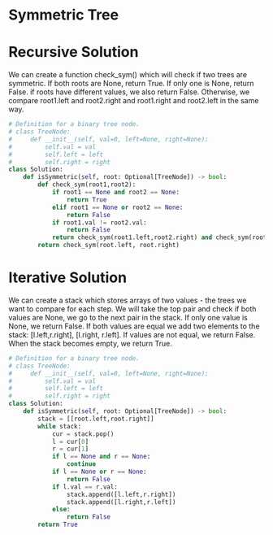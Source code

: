 # Symmetric Tree
# Recursive Solution
We can create a function check_sym() which will check if two trees are symmetric. If both roots are None, return True. If only one is None, return False. if roots have different values, we also return False. Otherwise, we compare root1.left and root2.right and root1.right and root2.left in the same way.
```python
# Definition for a binary tree node.
# class TreeNode:
#     def __init__(self, val=0, left=None, right=None):
#         self.val = val
#         self.left = left
#         self.right = right
class Solution:
    def isSymmetric(self, root: Optional[TreeNode]) -> bool:
        def check_sym(root1,root2):
            if root1 == None and root2 == None:
                return True
            elif root1 == None or root2 == None:
                return False
            if root1.val != root2.val:
                return False
            return check_sym(root1.left,root2.right) and check_sym(root1.right,root2.left)
        return check_sym(root.left, root.right)
```
# Iterative Solution
We can create a stack which stores arrays of two values - the trees we want to compare for each step. We will take the top pair and check if both values are None, we go to the next pair in the stack. If only one value is None, we return False. If both values are equal we add two elements to the stack: [l.left,r.right], [l.right, r.left]. If values are not equal, we return False. When the stack becomes empty, we return True.
```python
# Definition for a binary tree node.
# class TreeNode:
#     def __init__(self, val=0, left=None, right=None):
#         self.val = val
#         self.left = left
#         self.right = right
class Solution:
    def isSymmetric(self, root: Optional[TreeNode]) -> bool:
        stack = [[root.left,root.right]]
        while stack:
            cur = stack.pop()
            l = cur[0]
            r = cur[1]
            if l == None and r == None:
                continue
            if l == None or r == None:
                return False
            if l.val == r.val:
                stack.append([l.left,r.right])
                stack.append([l.right,r.left])
            else:
                return False
        return True
```
